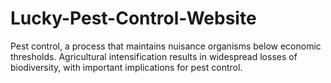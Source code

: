 # Lucky-Pest-Control-Website
Pest control, a process that maintains nuisance organisms below economic thresholds. Agricultural intensification results in widespread losses of biodiversity, with important implications for pest control.
